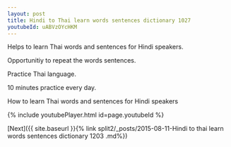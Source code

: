 ```yaml
---
layout: post
title: Hindi to Thai learn words sentences dictionary 1027 
youtubeId: uABVzOYcHKM
---
```

 
 
Helps to learn Thai words and sentences for Hindi speakers.

Opportunitiy to repeat the words sentences. 

Practice Thai language. 
 
10 minutes practice every day. 
 
How to learn Thai words and sentences for Hindi speakers 
 
{% include youtubePlayer.html id=page.youtubeId %}
 
 
[Next]({{ site.baseurl }}{% link  split2/_posts/2015-08-11-Hindi to thai learn words sentences dictionary 1203 .md%})
 
